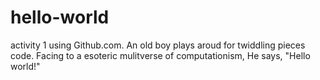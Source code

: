 # hello-world
activity 1 using Github.com.
An old boy plays aroud for twiddling pieces code.
Facing to a esoteric mulitverse of computationism,
He says, "Hello world!"
